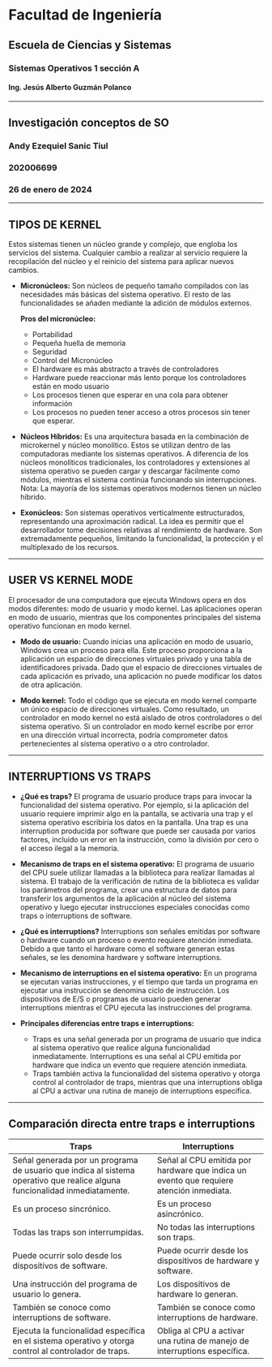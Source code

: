# Facultad de Ingeniería
## Escuela de Ciencias y Sistemas
### Sistemas Operativos 1 sección A
#### Ing. Jesús Alberto Guzmán Polanco

---

## Investigación conceptos de SO

### Andy Ezequiel Sanic Tiul
### 202006699
### 26 de enero de 2024

---

## TIPOS DE KERNEL

Estos sistemas tienen un núcleo grande y complejo, que engloba los servicios del sistema. Cualquier cambio a realizar al servicio requiere la recopilación del núcleo y el reinicio del sistema para aplicar nuevos cambios.

- **Micronúcleos:**
  Son núcleos de pequeño tamaño compilados con las necesidades más básicas del sistema operativo. El resto de las funcionalidades se añaden mediante la adición de módulos externos.

  **Pros del micronúcleo:**
  - Portabilidad
  - Pequeña huella de memoria
  - Seguridad
  - Control del Micronúcleo
  - El hardware es más abstracto a través de controladores
  - Hardware puede reaccionar más lento porque los controladores están en modo usuario
  - Los procesos tienen que esperar en una cola para obtener información
  - Los procesos no pueden tener acceso a otros procesos sin tener que esperar.

- **Núcleos Híbridos:**
  Es una arquitectura basada en la combinación de microkernel y núcleo monolítico. Estos se utilizan dentro de las computadoras mediante los sistemas operativos. A diferencia de los núcleos monolíticos tradicionales, los controladores y extensiones al sistema operativo se pueden cargar y descargar fácilmente como módulos, mientras el sistema continúa funcionando sin interrupciones. Nota: La mayoría de los sistemas operativos modernos tienen un núcleo híbrido.

- **Exonúcleos:**
  Son sistemas operativos verticalmente estructurados, representando una aproximación radical. La idea es permitir que el desarrollador tome decisiones relativas al rendimiento de hardware. Son extremadamente pequeños, limitando la funcionalidad, la protección y el multiplexado de los recursos.

---

## USER VS KERNEL MODE

El procesador de una computadora que ejecuta Windows opera en dos modos diferentes: modo de usuario y modo kernel. Las aplicaciones operan en modo de usuario, mientras que los componentes principales del sistema operativo funcionan en modo kernel.

- **Modo de usuario:**
  Cuando inicias una aplicación en modo de usuario, Windows crea un proceso para ella. Este proceso proporciona a la aplicación un espacio de direcciones virtuales privado y una tabla de identificadores privada. Dado que el espacio de direcciones virtuales de cada aplicación es privado, una aplicación no puede modificar los datos de otra aplicación.

- **Modo kernel:**
  Todo el código que se ejecuta en modo kernel comparte un único espacio de direcciones virtuales. Como resultado, un controlador en modo kernel no está aislado de otros controladores o del sistema operativo. Si un controlador en modo kernel escribe por error en una dirección virtual incorrecta, podría comprometer datos pertenecientes al sistema operativo o a otro controlador.

---

## INTERRUPTIONS VS TRAPS

- **¿Qué es traps?**
  El programa de usuario produce traps para invocar la funcionalidad del sistema operativo. Por ejemplo, si la aplicación del usuario requiere imprimir algo en la pantalla, se activaría una trap y el sistema operativo escribiría los datos en la pantalla. Una trap es una interruption producida por software que puede ser causada por varios factores, incluido un error en la instrucción, como la división por cero o el acceso ilegal a la memoria.

- **Mecanismo de traps en el sistema operativo:**
  El programa de usuario del CPU suele utilizar llamadas a la biblioteca para realizar llamadas al sistema. El trabajo de la verificación de rutina de la biblioteca es validar los parámetros del programa, crear una estructura de datos para transferir los argumentos de la aplicación al núcleo del sistema operativo y luego ejecutar instrucciones especiales conocidas como traps o interruptions de software.

- **¿Qué es interruptions?**
  Interruptions son señales emitidas por software o hardware cuando un proceso o evento requiere atención inmediata. Debido a que tanto el hardware como el software generan estas señales, se les denomina hardware y software interruptions.

- **Mecanismo de interruptions en el sistema operativo:**
  En un programa se ejecutan varias instrucciones, y el tiempo que tarda un programa en ejecutar una instrucción se denomina ciclo de instrucción. Los dispositivos de E/S o programas de usuario pueden generar interruptions mientras el CPU ejecuta las instrucciones del programa.

- **Principales diferencias entre traps e interruptions:**
  - Traps es una señal generada por un programa de usuario que indica al sistema operativo que realice alguna funcionalidad inmediatamente. Interruptions es una señal al CPU emitida por hardware que indica un evento que requiere atención inmediata.
  - Traps también activa la funcionalidad del sistema operativo y otorga control al controlador de traps, mientras que una interruptions obliga al CPU a activar una rutina de manejo de interruptions específica.

---

## Comparación directa entre traps e interruptions

| Traps                                        | Interruptions                                      |
| -------------------------------------------- | -------------------------------------------------- |
| Señal generada por un programa de usuario que indica al sistema operativo que realice alguna funcionalidad inmediatamente. | Señal al CPU emitida por hardware que indica un evento que requiere atención inmediata. |
| Es un proceso sincrónico.                    | Es un proceso asincrónico.                          |
| Todas las traps son interrumpidas.           | No todas las interruptions son traps.              |
| Puede ocurrir solo desde los dispositivos de software. | Puede ocurrir desde los dispositivos de hardware y software. |
| Una instrucción del programa de usuario lo genera. | Los dispositivos de hardware lo generan.           |
| También se conoce como interruptions de software. | También se conoce como interruptions de hardware. |
| Ejecuta la funcionalidad específica en el sistema operativo y otorga control al controlador de traps. | Obliga al CPU a activar una rutina de manejo de interruptions específica. |
